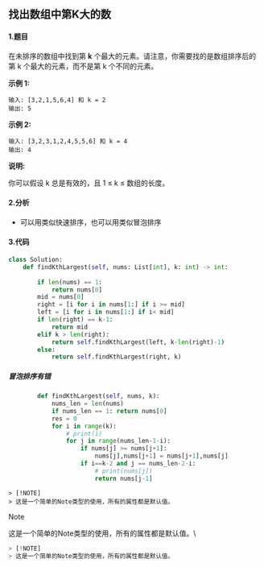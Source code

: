 ## 找出数组中第K大的数

####  1.题目

在未排序的数组中找到第 **k** 个最大的元素。请注意，你需要找的是数组排序后的第 k 个最大的元素，而不是第 k 个不同的元素。

**示例 1:**

```
输入: [3,2,1,5,6,4] 和 k = 2
输出: 5
```

**示例 2:**

```
输入: [3,2,3,1,2,4,5,5,6] 和 k = 4
输出: 4
```

**说明:**

你可以假设 k 总是有效的，且 1 ≤ k ≤ 数组的长度。

#### 2.分析

- 可以用类似快速排序，也可以用类似冒泡排序

#### 3.代码

```python
class Solution:
    def findKthLargest(self, nums: List[int], k: int) -> int:
        
        if len(nums) == 1:
            return nums[0]
        mid = nums[0]
        right = [i for i in nums[1:] if i >= mid]
        left = [i for i in nums[1:] if i< mid]
        if len(right) == k-1:
            return mid
        elif k > len(right):
            return self.findKthLargest(left, k-len(right)-1)
        else:
            return self.findKthLargest(right, k)
```

##### 冒泡排序有错

```python
        def findKthLargest(self, nums, k):
            nums_len = len(nums)
            if nums_len == 1: return nums[0]
            res = 0
            for i in range(k):
                # print(i)
                for j in range(nums_len-1-i):
                    if nums[j] >= nums[j+1]:
                        nums[j],nums[j+1] = nums[j+1],nums[j]
                    if i==k-2 and j == nums_len-2-i:
                        # print(nums[j])
                        return nums[j-1]
```



```
> [!NOTE]
> 这是一个简单的Note类型的使用，所有的属性都是默认值。
```

> [!NOTE]
>
> 这是一个简单的Note类型的使用，所有的属性都是默认值。\



```python
> [!NOTE]
> 这是一个简单的Note类型的使用，所有的属性都是默认值。
```
